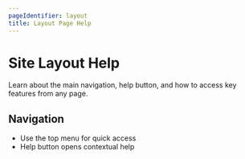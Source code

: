 ```yaml
---
pageIdentifier: layout
title: Layout Page Help
---
```


# Site Layout Help

Learn about the main navigation, help button, and how to access key features from any page.

## Navigation
- Use the top menu for quick access
- Help button opens contextual help
